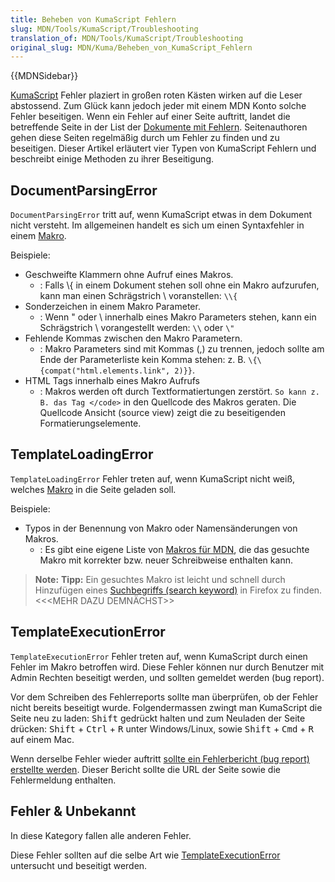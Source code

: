 ```yaml
---
title: Beheben von KumaScript Fehlern
slug: MDN/Tools/KumaScript/Troubleshooting
translation_of: MDN/Tools/KumaScript/Troubleshooting
original_slug: MDN/Kuma/Beheben_von_KumaScript_Fehlern
---
```

{{MDNSidebar}}

[KumaScript](/de/docs/MDN/Kuma/Introduction_to_KumaScript) Fehler plaziert in großen roten Kästen wirken auf die Leser abstossend. Zum Glück kann jedoch jeder mit einem MDN Konto solche Fehler beseitigen. Wenn ein Fehler auf einer Seite auftritt, landet die betreffende Seite in der List der [Dokumente mit Fehlern](/docs/with-errors). Seitenauthoren gehen diese Seiten regelmäßig durch um Fehler zu finden und zu beseitigen. Dieser Artikel erläutert vier Typen von KumaScript Fehlern und beschreibt einige Methoden zu ihrer Beseitigung.

## DocumentParsingError

`DocumentParsingError` tritt auf, wenn KumaScript etwas in dem Dokument nicht versteht. Im allgemeinen handelt es sich um einen Syntaxfehler in einem [Makro](/de/docs/MDN/Contribute/Content/Macros).

Beispiele:

- Geschweifte Klammern ohne Aufruf eines Makros.
  - : Falls \\{ in einem Dokument stehen soll ohne ein Makro aufzurufen, kann man einen Schrägstrich \ voranstellen: `\\{`
- Sonderzeichen in einem Makro Parameter.
  - : Wenn " oder \ innerhalb eines Makro Parameters stehen, kann ein Schrägstrich \ vorangestellt werden: `\\` oder `\"`
- Fehlende Kommas zwischen den Makro Parametern.
  - : Makro Parameters sind mit Kommas (,) zu trennen, jedoch sollte am Ende der Parameterliste kein Komma stehen: z. B. `\{\{compat("html.elements.link", 2)}}`.
- HTML Tags innerhalb eines Makro Aufrufs
  - : Makros werden oft durch Textformatiertungen zerstört. `So kann z. B. das Tag </code>` in den Quellcode des Makros geraten. Die Quellcode Ansicht (source view) zeigt die zu beseitigenden Formatierungselemente.

<!---->

## TemplateLoadingError

`TemplateLoadingError` Fehler treten auf, wenn KumaScript nicht weiß, welches [Makro](/de/docs/MDN/Contribute/Content/Macros) in die Seite geladen soll.

Beispiele:

- Typos in der Benennung von Makro oder Namensänderungen von Makros.
  - : Es gibt eine eigene Liste von [Makros für MDN](/de/docs/MDN/Contribute/Content/Custom_macros), die das gesuchte Makro mit korrekter bzw. neuer Schreibweise enthalten kann.

> **Note:** **Tipp:** Ein gesuchtes Makro ist leicht und schnell durch Hinzufügen eines [Suchbegriffs (search keyword)](http://kb.mozillazine.org/Using_keyword_searches) in Firefox zu finden. <<\<MEHR DAZU DEMNÄCHST>>

## TemplateExecutionError

`TemplateExecutionError` Fehler treten auf, wenn KumaScript durch einen Fehler im Makro betroffen wird. Diese Fehler können nur durch Benutzer mit Admin Rechten beseitigt werden, und sollten gemeldet werden (bug report).

Vor dem Schreiben des Fehlerreports sollte man überprüfen, ob der Fehler nicht bereits beseitigt wurde. Folgendermassen zwingt man KumaScript die Seite neu zu laden: <kbd>Shift</kbd> gedrückt halten und zum Neuladen der Seite drücken: <kbd>Shift</kbd> + <kbd>Ctrl</kbd> + <kbd>R</kbd> unter Windows/Linux, sowie <kbd>Shift</kbd> + <kbd>Cmd</kbd> + <kbd>R</kbd> auf einem Mac.

Wenn derselbe Fehler wieder auftritt [sollte ein Fehlerbericht (bug report) erstellte werden](https://bugzilla.mozilla.org/enter_bug.cgi?product=Mozilla_Developer_Network&component=General#h=detail|bug). Dieser Bericht sollte die URL der Seite sowie die Fehlermeldung enthalten.

## Fehler & Unbekannt

In diese Kategory fallen alle anderen Fehler.

Diese Fehler sollten auf die selbe Art wie [TemplateExecutionError](#TemplateExecutionError) untersucht und beseitigt werden.
